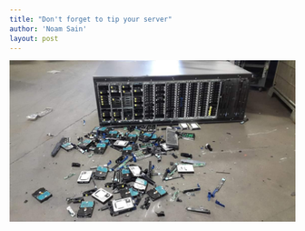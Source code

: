 ```yaml
---
title: "Don't forget to tip your server"
author: 'Noam Sain'
layout: post
---
```


![Don't forget to tip your server](/assets/2020/2020-08-dont-forget-to-tip-your-server.jpg "Don't forget to tip your server")
